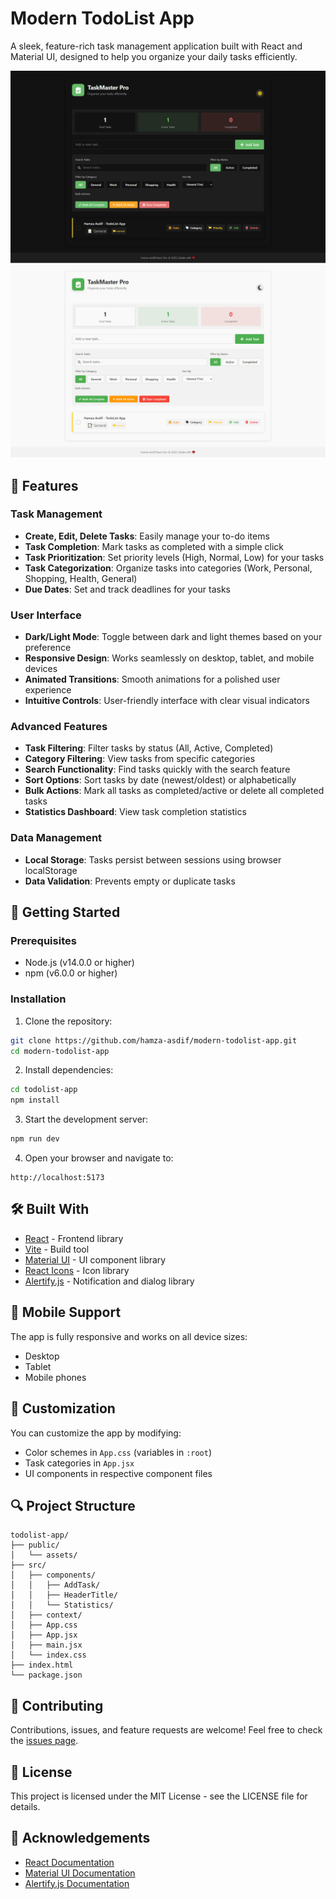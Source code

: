 # Modern TodoList App

A sleek, feature-rich task management application built with React and Material UI, designed to help you organize your daily tasks efficiently.

![Dark Mode Screenshot](./public/dark%20mode%20screen.png)
![Light Mode Screenshot](./public/light-mode-screen.png)


## 🌟 Features

### Task Management
- **Create, Edit, Delete Tasks**: Easily manage your to-do items
- **Task Completion**: Mark tasks as completed with a simple click
- **Task Prioritization**: Set priority levels (High, Normal, Low) for your tasks
- **Task Categorization**: Organize tasks into categories (Work, Personal, Shopping, Health, General)
- **Due Dates**: Set and track deadlines for your tasks

### User Interface
- **Dark/Light Mode**: Toggle between dark and light themes based on your preference
- **Responsive Design**: Works seamlessly on desktop, tablet, and mobile devices
- **Animated Transitions**: Smooth animations for a polished user experience
- **Intuitive Controls**: User-friendly interface with clear visual indicators

### Advanced Features
- **Task Filtering**: Filter tasks by status (All, Active, Completed)
- **Category Filtering**: View tasks from specific categories
- **Search Functionality**: Find tasks quickly with the search feature
- **Sort Options**: Sort tasks by date (newest/oldest) or alphabetically
- **Bulk Actions**: Mark all tasks as completed/active or delete all completed tasks
- **Statistics Dashboard**: View task completion statistics

### Data Management
- **Local Storage**: Tasks persist between sessions using browser localStorage
- **Data Validation**: Prevents empty or duplicate tasks

## 🚀 Getting Started

### Prerequisites
- Node.js (v14.0.0 or higher)
- npm (v6.0.0 or higher)

### Installation

1. Clone the repository:
```bash
git clone https://github.com/hamza-asdif/modern-todolist-app.git
cd modern-todolist-app
```

2. Install dependencies:
```bash
cd todolist-app
npm install
```

3. Start the development server:
```bash
npm run dev
```

4. Open your browser and navigate to:
```
http://localhost:5173
```

## 🛠️ Built With

- [React](https://reactjs.org/) - Frontend library
- [Vite](https://vitejs.dev/) - Build tool
- [Material UI](https://mui.com/) - UI component library
- [React Icons](https://react-icons.github.io/react-icons/) - Icon library
- [Alertify.js](https://alertifyjs.com/) - Notification and dialog library

## 📱 Mobile Support

The app is fully responsive and works on all device sizes:
- Desktop
- Tablet
- Mobile phones

## 🎨 Customization

You can customize the app by modifying:
- Color schemes in `App.css` (variables in `:root`)
- Task categories in `App.jsx`
- UI components in respective component files

## 🔍 Project Structure

```
todolist-app/
├── public/
│   └── assets/
├── src/
│   ├── components/
│   │   ├── AddTask/
│   │   ├── HeaderTitle/
│   │   └── Statistics/
│   ├── context/
│   ├── App.css
│   ├── App.jsx
│   ├── main.jsx
│   └── index.css
├── index.html
└── package.json
```

## 🤝 Contributing

Contributions, issues, and feature requests are welcome! Feel free to check the [issues page](https://github.com/hamza-asdif/modern-todolist-app/issues).

## 📝 License

This project is licensed under the MIT License - see the LICENSE file for details.

## 🙏 Acknowledgements

- [React Documentation](https://reactjs.org/docs/getting-started.html)
- [Material UI Documentation](https://mui.com/getting-started/usage/)
- [Alertify.js Documentation](https://alertifyjs.com/guide.html)
